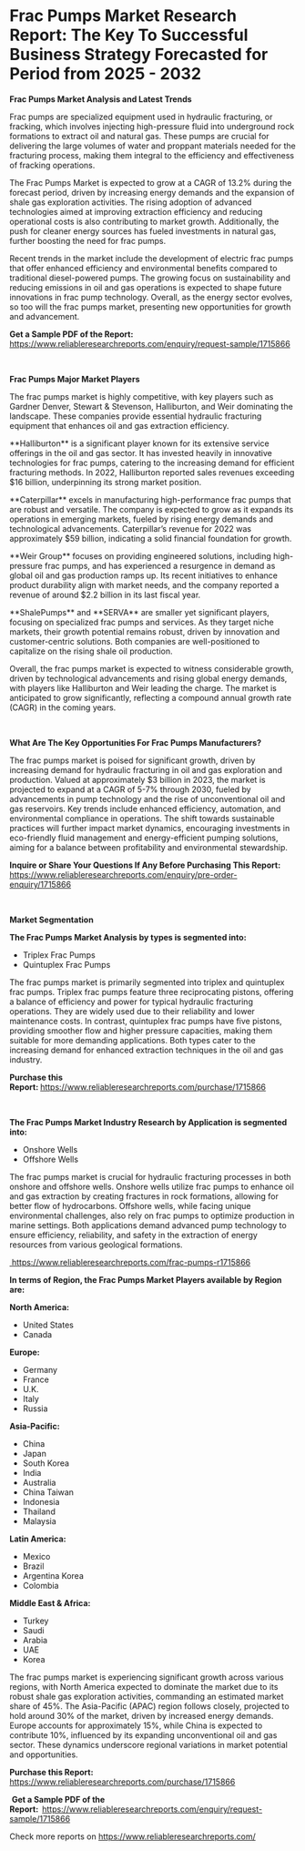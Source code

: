<p><h1>Frac Pumps Market Research Report: The Key To Successful Business Strategy Forecasted for Period from 2025 - 2032</h1></p><p><strong>Frac Pumps Market Analysis and Latest Trends</strong></p>
<p><p>Frac pumps are specialized equipment used in hydraulic fracturing, or fracking, which involves injecting high-pressure fluid into underground rock formations to extract oil and natural gas. These pumps are crucial for delivering the large volumes of water and proppant materials needed for the fracturing process, making them integral to the efficiency and effectiveness of fracking operations.</p><p>The Frac Pumps Market is expected to grow at a CAGR of 13.2% during the forecast period, driven by increasing energy demands and the expansion of shale gas exploration activities. The rising adoption of advanced technologies aimed at improving extraction efficiency and reducing operational costs is also contributing to market growth. Additionally, the push for cleaner energy sources has fueled investments in natural gas, further boosting the need for frac pumps.</p><p>Recent trends in the market include the development of electric frac pumps that offer enhanced efficiency and environmental benefits compared to traditional diesel-powered pumps. The growing focus on sustainability and reducing emissions in oil and gas operations is expected to shape future innovations in frac pump technology. Overall, as the energy sector evolves, so too will the frac pumps market, presenting new opportunities for growth and advancement.</p></p>
<p><strong>Get a Sample PDF of the Report:&nbsp;</strong> <a href="https://www.reliableresearchreports.com/enquiry/request-sample/1715866?utm_campaign=48&utm_medium=2&utm_source=Github&utm_content=ia&utm_term=12012025&utm_id=frac-pumps">https://www.reliableresearchreports.com/enquiry/request-sample/1715866</a></p>
<p>&nbsp;</p>
<p><strong>Frac Pumps Major Market Players</strong></p>
<p><p>The frac pumps market is highly competitive, with key players such as Gardner Denver, Stewart & Stevenson, Halliburton, and Weir dominating the landscape. These companies provide essential hydraulic fracturing equipment that enhances oil and gas extraction efficiency. </p><p>**Halliburton** is a significant player known for its extensive service offerings in the oil and gas sector. It has invested heavily in innovative technologies for frac pumps, catering to the increasing demand for efficient fracturing methods. In 2022, Halliburton reported sales revenues exceeding $16 billion, underpinning its strong market position.</p><p>**Caterpillar** excels in manufacturing high-performance frac pumps that are robust and versatile. The company is expected to grow as it expands its operations in emerging markets, fueled by rising energy demands and technological advancements. Caterpillar’s revenue for 2022 was approximately $59 billion, indicating a solid financial foundation for growth.</p><p>**Weir Group** focuses on providing engineered solutions, including high-pressure frac pumps, and has experienced a resurgence in demand as global oil and gas production ramps up. Its recent initiatives to enhance product durability align with market needs, and the company reported a revenue of around $2.2 billion in its last fiscal year.</p><p>**ShalePumps** and **SERVA** are smaller yet significant players, focusing on specialized frac pumps and services. As they target niche markets, their growth potential remains robust, driven by innovation and customer-centric solutions. Both companies are well-positioned to capitalize on the rising shale oil production.</p><p>Overall, the frac pumps market is expected to witness considerable growth, driven by technological advancements and rising global energy demands, with players like Halliburton and Weir leading the charge. The market is anticipated to grow significantly, reflecting a compound annual growth rate (CAGR) in the coming years.</p></p>
<p>&nbsp;</p>
<p><strong>What Are The Key Opportunities For Frac Pumps Manufacturers?</strong></p>
<p><p>The frac pumps market is poised for significant growth, driven by increasing demand for hydraulic fracturing in oil and gas exploration and production. Valued at approximately $3 billion in 2023, the market is projected to expand at a CAGR of 5-7% through 2030, fueled by advancements in pump technology and the rise of unconventional oil and gas reservoirs. Key trends include enhanced efficiency, automation, and environmental compliance in operations. The shift towards sustainable practices will further impact market dynamics, encouraging investments in eco-friendly fluid management and energy-efficient pumping solutions, aiming for a balance between profitability and environmental stewardship.</p></p>
<p><strong>Inquire or Share Your Questions If Any Before Purchasing This Report:</strong> <a href="https://www.reliableresearchreports.com/enquiry/pre-order-enquiry/1715866?utm_campaign=48&utm_medium=2&utm_source=Github&utm_content=ia&utm_term=12012025&utm_id=frac-pumps">https://www.reliableresearchreports.com/enquiry/pre-order-enquiry/1715866</a></p>
<p>&nbsp;</p>
<p><strong>Market Segmentation</strong></p>
<p><strong>The Frac Pumps Market Analysis by types is segmented into:</strong></p>
<p><ul><li>Triplex Frac Pumps</li><li>Quintuplex Frac Pumps</li></ul></p>
<p><p>The frac pumps market is primarily segmented into triplex and quintuplex frac pumps. Triplex frac pumps feature three reciprocating pistons, offering a balance of efficiency and power for typical hydraulic fracturing operations. They are widely used due to their reliability and lower maintenance costs. In contrast, quintuplex frac pumps have five pistons, providing smoother flow and higher pressure capacities, making them suitable for more demanding applications. Both types cater to the increasing demand for enhanced extraction techniques in the oil and gas industry.</p></p>
<p><strong>Purchase this Report:&nbsp;</strong><a href="https://www.reliableresearchreports.com/purchase/1715866?utm_campaign=48&utm_medium=2&utm_source=Github&utm_content=ia&utm_term=12012025&utm_id=frac-pumps">https://www.reliableresearchreports.com/purchase/1715866</a></p>
<p>&nbsp;</p>
<p><strong>The Frac Pumps Market Industry Research by Application is segmented into:</strong></p>
<p><ul><li>Onshore Wells</li><li>Offshore Wells</li></ul></p>
<p><p>The frac pumps market is crucial for hydraulic fracturing processes in both onshore and offshore wells. Onshore wells utilize frac pumps to enhance oil and gas extraction by creating fractures in rock formations, allowing for better flow of hydrocarbons. Offshore wells, while facing unique environmental challenges, also rely on frac pumps to optimize production in marine settings. Both applications demand advanced pump technology to ensure efficiency, reliability, and safety in the extraction of energy resources from various geological formations.</p></p>
<p><a href="https://www.reliableresearchreports.com/frac-pumps-r1715866?utm_campaign=48&utm_medium=2&utm_source=Github&utm_content=ia&utm_term=12012025&utm_id=frac-pumps">&nbsp;https://www.reliableresearchreports.com/frac-pumps-r1715866</a></p>
<p><strong>In terms of Region, the Frac Pumps Market Players available by Region are:</strong></p>
<p>
    <p> <strong> North America: </strong>
        <ul>
            <li>United States</li>
            <li>Canada</li>
        </ul>
        </p> 
    <p> <strong> Europe: </strong>
        <ul>
            <li>Germany</li>
            <li>France</li>
            <li>U.K.</li>
            <li>Italy</li>
            <li>Russia</li>
        </ul>
        </p> 
    <p> <strong> Asia-Pacific: </strong>
        <ul>
            <li>China</li>
            <li>Japan</li>
            <li>South Korea</li>
            <li>India</li>
            <li>Australia</li>
            <li>China Taiwan</li>
            <li>Indonesia</li>
            <li>Thailand</li>
            <li>Malaysia</li>
        </ul>
        </p> 
    <p> <strong> Latin America: </strong>
        <ul>
            <li>Mexico</li>
            <li>Brazil</li>
            <li>Argentina Korea</li>
            <li>Colombia</li>
        </ul>
        </p> 
    <p> <strong> Middle East & Africa: </strong>
        <ul>
            <li>Turkey</li>
            <li>Saudi</li>
            <li>Arabia</li>
            <li>UAE</li>
            <li>Korea</li>
        </ul>
    </p>
    </p>
<p><p>The frac pumps market is experiencing significant growth across various regions, with North America expected to dominate the market due to its robust shale gas exploration activities, commanding an estimated market share of 45%. The Asia-Pacific (APAC) region follows closely, projected to hold around 30% of the market, driven by increased energy demands. Europe accounts for approximately 15%, while China is expected to contribute 10%, influenced by its expanding unconventional oil and gas sector. These dynamics underscore regional variations in market potential and opportunities.</p></p>
<p><strong>Purchase this Report: </strong><a href="https://www.reliableresearchreports.com/purchase/1715866?utm_campaign=48&utm_medium=2&utm_source=Github&utm_content=ia&utm_term=12012025&utm_id=frac-pumps">https://www.reliableresearchreports.com/purchase/1715866</a></p>
<p>&nbsp;<strong>Get a Sample PDF of the Report:&nbsp;&nbsp;</strong><a href="https://www.reliableresearchreports.com/enquiry/request-sample/1715866?utm_campaign=48&utm_medium=2&utm_source=Github&utm_content=ia&utm_term=12012025&utm_id=frac-pumps">https://www.reliableresearchreports.com/enquiry/request-sample/1715866</a></p>
<p><strong></strong></p>
<p>Check more reports on <a href="https://www.reliableresearchreports.com/?utm_campaign=48&utm_medium=2&utm_source=Github&utm_content=ia&utm_term=12012025&utm_id=frac-pumps">https://www.reliableresearchreports.com/</a></p>